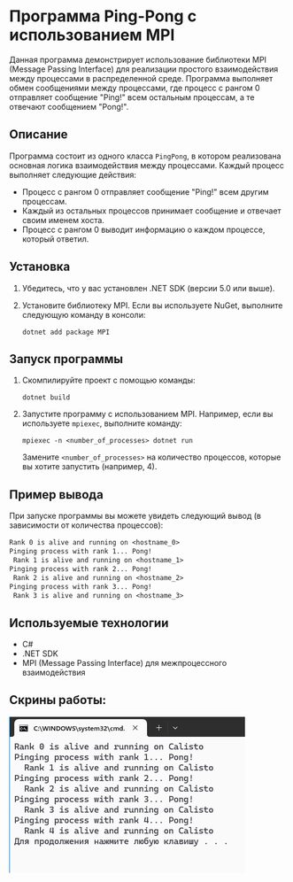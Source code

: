 # Программа Ping-Pong с использованием MPI

Данная программа демонстрирует использование библиотеки MPI (Message Passing Interface) для реализации простого взаимодействия между процессами в распределенной среде. Программа выполняет обмен сообщениями между процессами, где процесс с рангом 0 отправляет сообщение "Ping!" всем остальным процессам, а те отвечают сообщением "Pong!".

## Описание

Программа состоит из одного класса `PingPong`, в котором реализована основная логика взаимодействия между процессами. Каждый процесс выполняет следующие действия:

- Процесс с рангом 0 отправляет сообщение "Ping!" всем другим процессам.
- Каждый из остальных процессов принимает сообщение и отвечает своим именем хоста.
- Процесс с рангом 0 выводит информацию о каждом процессе, который ответил.

## Установка

1. Убедитесь, что у вас установлен .NET SDK (версии 5.0 или выше).
2. Установите библиотеку MPI. Если вы используете NuGet, выполните следующую команду в консоли:

   ```
   dotnet add package MPI
   ```

## Запуск программы

1. Скомпилируйте проект с помощью команды:

   ```
   dotnet build
   ```

2. Запустите программу с использованием MPI. Например, если вы используете `mpiexec`, выполните команду:

   ```
   mpiexec -n <number_of_processes> dotnet run
   ```

   Замените `<number_of_processes>` на количество процессов, которые вы хотите запустить (например, 4).

## Пример вывода

При запуске программы вы можете увидеть следующий вывод (в зависимости от количества процессов):

```
Rank 0 is alive and running on <hostname_0>
Pinging process with rank 1... Pong!
 Rank 1 is alive and running on <hostname_1>
Pinging process with rank 2... Pong!
 Rank 2 is alive and running on <hostname_2>
Pinging process with rank 3... Pong!
 Rank 3 is alive and running on <hostname_3>
```

## Используемые технологии

- C#
- .NET SDK
- MPI (Message Passing Interface) для межпроцессного взаимодействия

## Скрины работы:
![](11.png)
